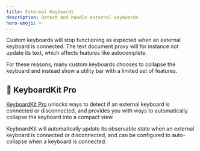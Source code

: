 ```yaml
---
title: External Keyboards
description: Detect and handle external keyboards
hero-emoji: ⌨️
---
```


Custom keyboards will stop functioning as expected when an external keyboard is connected. The text document proxy will for instance not update its text, which affects features like autocomplete.

For these reasons, many custom keyboards chooses to collapse the keyboard and instead show a utility bar with a limited set of features.


## 👑 KeyboardKit Pro

[KeyboardKit Pro][Pro] unlocks ways to detect if an external keyboard is connected or disconnected, and provides you with ways to automatically collapse the keyboard into a compact view.

KeyboardKit will automatically update its observable state when an external keyboard is connected or disconnected, and can be configured to auto-collapse when a keyboard is connected.


[Pro]: /pro
